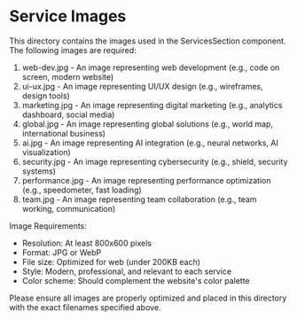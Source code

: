 # Service Images

This directory contains the images used in the ServicesSection component. The following images are required:

1. web-dev.jpg - An image representing web development (e.g., code on screen, modern website)
2. ui-ux.jpg - An image representing UI/UX design (e.g., wireframes, design tools)
3. marketing.jpg - An image representing digital marketing (e.g., analytics dashboard, social media)
4. global.jpg - An image representing global solutions (e.g., world map, international business)
5. ai.jpg - An image representing AI integration (e.g., neural networks, AI visualization)
6. security.jpg - An image representing cybersecurity (e.g., shield, security systems)
7. performance.jpg - An image representing performance optimization (e.g., speedometer, fast loading)
8. team.jpg - An image representing team collaboration (e.g., team working, communication)

Image Requirements:

- Resolution: At least 800x600 pixels
- Format: JPG or WebP
- File size: Optimized for web (under 200KB each)
- Style: Modern, professional, and relevant to each service
- Color scheme: Should complement the website's color palette

Please ensure all images are properly optimized and placed in this directory with the exact filenames specified above.

